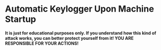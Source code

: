 # Automatic Keylogger Upon Machine Startup
#### It is just for educational purposes only. If you understand how this kind of attack works, you can better protect yourself from it! YOU ARE RESPONSIBLE FOR YOUR ACTIONS!

